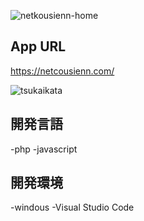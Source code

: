 ![netkousienn-home](https://github.com/ryouga-en/netcousienn/assets/144085135/194814da-e85b-4d2d-a52d-801b15a52b3d)

## App URL
https://netcousienn.com/

![tsukaikata](https://user-images.githubusercontent.com/144085135/266863513-0969b448-80a3-450f-ad1e-87b5f975fe60.jpg)

## 開発言語
-php
-javascript
## 開発環境
-windous
-Visual Studio Code

